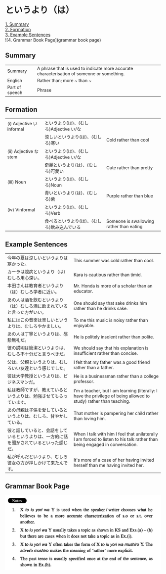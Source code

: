 # というより（は）

[1. Summary](#summary)<br>
[2. Formation](#formation)<br>
[3. Example Sentences](#example-sentences)<br>
![4. Grammar Book Page](grammar book page)<br>


## Summary

<table><tr>   <td>Summary</td>   <td>A phrase that is used to indicate more accurate characterisation of someone or something.</td></tr><tr>   <td>English</td>   <td>Rather than; more ~ than ~</td></tr><tr>   <td>Part of speech</td>   <td>Phrase</td></tr></table>

## Formation

<table class="table"><tbody><tr class="tr head"><td class="td"><span class="numbers">(i)</span> <span class="bold">Adjective い informal</span></td><td class="td"><span class="concept">というより</span><span>(</span><span class="concept">は</span><span>)、(むしろ)Adjective い/な</span></td><td class="td"></td></tr><tr class="tr"><td class="td"></td><td class="td"><span>涼しい</span><span class="concept">というより</span><span>(</span><span class="concept">は</span><span>)、(むしろ)寒い</span></td><td class="td"><span>Cold rather than cool</span></td></tr><tr class="tr head"><td class="td"><span class="numbers">(ii)</span> <span class="bold">Adjective な stem</span></td><td class="td"><span class="concept">というより</span><span>(</span><span class="concept">は</span><span>)、(むしろ)Adjective い/な</span></td><td class="td"></td></tr><tr class="tr"><td class="td"></td><td class="td"><span>奇麗</span><span class="concept">というより</span><span>(</span><span class="concept">は</span><span>)、(むしろ)可愛い</span></td><td class="td"><span>Cute rather than pretty</span></td></tr><tr class="tr head"><td class="td"><span class="numbers">(iii)</span> <span class="bold">Noun</span></td><td class="td"><span class="concept">というより</span><span>(</span><span class="concept">は</span><span>)、(むしろ)Noun</span></td><td class="td"></td></tr><tr class="tr"><td class="td"></td><td class="td"><span>青い</span><span class="concept">というより</span><span>(</span><span class="concept">は</span><span>)、(むしろ)紫</span></td><td class="td"><span>Purple rather than blue</span></td></tr><tr class="tr head"><td class="td"><span class="numbers">(iv)</span> <span class="bold">Vinformal</span></td><td class="td"><span class="concept">というより</span><span>(</span><span class="concept">は</span><span>)、(むしろ)Verb</span></td><td class="td"></td></tr><tr class="tr"><td class="td"></td><td class="td"><span>食べる</span><span class="concept">というより</span><span>(</span><span class="concept">は</span><span>)、(むしろ)飲み込んでいる</span></td><td class="td"><span>Someone is swallowing rather than eating</span></td></tr></tbody></table>

## Example Sentences

<table><tr>   <td>今年の夏は涼しいというよりは寒かった。</td>   <td>This summer was cold rather than cool.</td></tr><tr>   <td>カーラは臆病というより（は）むしろ用心深い。</td>   <td>Kara is cautious rather than timid.</td></tr><tr>   <td>本田さんは教育者というより（は）むしろ学者に近い。</td>   <td>Mr. Honda is more of a scholar than an educator.</td></tr><tr>   <td>あの人は酒を飲むというより（は）むしろ酒に飲まれていると言った方がいい。</td>   <td>One should say that sake drinks him rather than he drinks sake.</td></tr><tr>   <td>私にはこの音楽は楽しいというよりは、むしろやかましい。</td>   <td>To me this music is noisy rather than enjoyable.</td></tr><tr>   <td>あの人は丁寧というよりは、慇懃無礼だ。</td>   <td>He is politely insolent rather than polite.</td></tr><tr>   <td>彼の説明は簡潔というよりは、むしろ不十分だと言うべきだ。</td>   <td>We should say that his explanation is insufficient rather than concise.</td></tr><tr>   <td>父は、父親というよりは、むしろいい友達という感じでした。</td>   <td>I felt that my father was a good friend rather than a father.</td></tr><tr>   <td>彼は大学教授というよりは、ビジネスマンだ。</td>   <td>He is a businessman rather than a college professor.</td></tr><tr>   <td>私は教師ですが、教えているというよりは、勉強させてもらっています。</td>   <td>I'm a teacher, but I am learning (literally: I have the privilege of being allowed to study) rather than teaching.</td></tr><tr>   <td>あの母親は子供を愛しているというよりは、むしろ、甘やかしている。</td>   <td>That mother is pampering her child rather than loving him.</td></tr><tr>   <td>彼と話していると、会話をしているというよりは、一方的に話を聞かされているといった感じだ。</td>   <td>When I talk with him I feel that unilaterally I am forced to listen to his talk rather than being engaged in conversation.</td></tr><tr>   <td>私が呼んだというより、むしろ彼女の方が押しかけて来たんです。</td>   <td>It's more of a case of her having invited herself than me having invited her.</td></tr></table>

## Grammar Book Page

![](../img/Intermediateというより(は).png)

